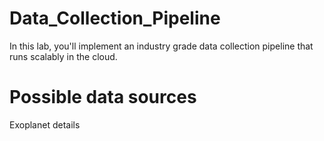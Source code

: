 # Data_Collection_Pipeline
In this lab, you'll implement an industry grade data collection pipeline that runs scalably in the cloud.

# Possible data sources
Exoplanet details